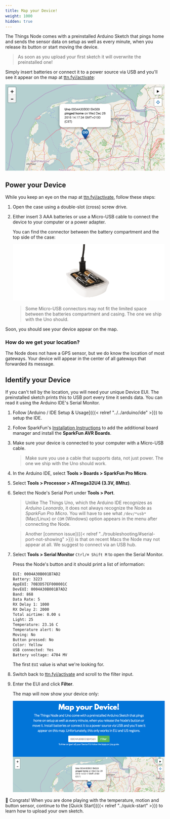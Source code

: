 ```yaml
---
title: Map your Device!
weight: 1000
hidden: true
---
```

The Things Node comes with a preinstalled Arduino Sketch that pings home and sends the sensor data on setup as well as every minute, when you release its button or start moving the device.

> As soon as you upload your first sketch it will overwrite the preinstalled one!

Simply insert batteries or connect it to a power source via USB and you'll see it appear on the map at [ttn.fyi/activate](http://ttn.fyi/activate):

![Map](../map.png)

## Power your Device

While you keep an eye on the map at [ttn.fyi/activate](http://ttn.fyi/activate), follow these steps:

1.  Open the case using a double-slot (cross) screw drive.
2.  Either insert 3 AAA batteries or use a Micro-USB cable to connect the device to your computer or a power adapter.

    You can find the connector between the battery compartment and the top side of the case:

    ![Cable](../cable.png)

    > Some Micro-USB connectors may not fit the limited space between the batteries compartment and casing. The one we ship with the Uno should.

Soon, you should see your device appear on the map.

### How do we get your location?

The Node does not have a GPS sensor, but we do know the location of most gateways. Your device will appear in the center of all gateways that forwarded its message.

## Identify your Device

If you can't tell by the location, you will need your unique Device EUI. The preinstalled sketch prints this to USB port every time it sends data. You can read it using the Arduino IDE's Serial Monitor.

1.  Follow [Arduino / IDE Setup & Usage]({{< relref "../../arduino/ide" >}}) to setup the IDE.
2.  Follow SparkFun's [Installation Instructions](https://github.com/sparkfun/Arduino_Boards#installation-instructions) to add the additional board manager and install the **SparkFun AVR Boards**.
3.  Make sure your device is connected to your computer with a Micro-USB cable.    

    > Make sure you use a cable that supports data, not just power. The one we ship with the Uno should work.

4.  In the Arduino IDE, select **Tools > Boards > SparkFun Pro Micro**.
5.  Select **Tools > Processor > ATmega32U4 (3.3V, 8Mhz)**.
6.  Select the Node's Serial Port under **Tools > Port**.

    > Unlike The Things Uno, which the Arduino IDE recognizes as *Arduino Leonardo*, it does not always recognize the Node as *SparkFun Pro Micro*. You will have to see what `/dev/*usb*` (Mac/Linux) or `COM` (Windows) option appears in the menu after connecting the Node.
    
    > Another [common issue]({{< relref "../troubleshooting/#serial-port-not-showing" >}}) is that on recent Macs the Node may not appear at all. We suggest to connect via an USB hub.
    
7.  Select **Tools > Serial Monitor** `Ctrl/⌘ Shift M` to open the Serial Monitor.

    Press the Node's button and it should print a list of information:

    ```
    EUI: 0004A30B001B7AD2
    Battery: 3223
    AppEUI: 70B3D57EF000001C
    DevEUI: 0004A30B001B7AD2
    Band: 868
    Data Rate: 5
    RX Delay 1: 1000
    RX Delay 2: 2000
    Total airtime: 0.00 s
    Light: 25
    Temperature: 23.16 C
    Temperature alert: No
    Moving: No
    Button pressed: No
    Color: Yellow
    USB connected: Yes
    Battery voltage: 4704 MV
    ```
    
    The first `EUI` value is what we're looking for.
    
8.  Switch back to [ttn.fyi/activate](http://ttn.fyi/activate) and scroll to the filter input.
9.  Enter the EUI and click **Filter**.

    The map will now show your device only:

    ![Filter](../filter.png)
    
🎉 Congrats! When you are done playing with the temperature, motion and button sensor, continue to the [Quick Start]({{< relref "../quick-start" >}}) to learn how to upload your own sketch.
